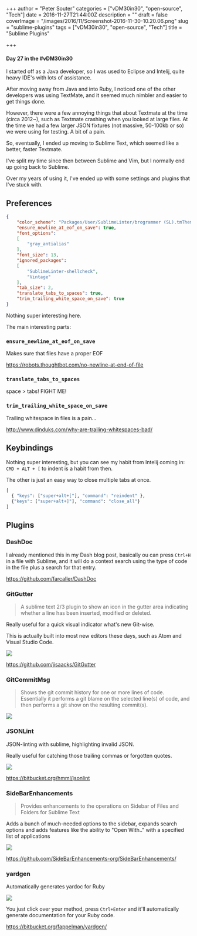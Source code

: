 +++
author = "Peter Souter"
categories = ["vDM30in30", "open-source", "Tech"]
date = 2016-11-27T21:44:00Z
description = ""
draft = false
coverImage = "/images/2016/11/Screenshot-2016-11-30-10.20.06.png"
slug = "sublime-plugins"
tags = ["vDM30in30", "open-source", "Tech"]
title = "Sublime Plugins"

+++

#### Day 27 in the #vDM30in30

I started off as a Java developer, so I was used to Eclipse and Intelij, quite heavy IDE's with lots of assistance.

After moving away from Java and into Ruby, I noticed one of the other developers was using TextMate, and it seemed much nimbler and easier to get things done.

However, there were a few annoying things that about Textmate at the time (circa 2012~), such as Textmate crashing when you looked at large files. At the time we had a few larger JSON fixtures (not massive, 50-100kb or so) we were using for testing. A bit of a pain.

So, eventually, I ended up moving to Sublime Text, which seemed like a better, faster Textmate.

I've split my time since then between Sublime and Vim, but I normally end up going back to Sublime.

Over my years of using it, I've ended up with some settings and plugins that I've stuck with.

## Preferences

```JSON
{
	"color_scheme": "Packages/User/SublimeLinter/brogrammer (SL).tmTheme",
	"ensure_newline_at_eof_on_save": true,
	"font_options":
	[
		"gray_antialias"
	],
	"font_size": 13,
	"ignored_packages":
	[
		"SublimeLinter-shellcheck",
		"Vintage"
	],
	"tab_size": 2,
	"translate_tabs_to_spaces": true,
	"trim_trailing_white_space_on_save": true
}
```

Nothing super interesting here.

The main interesting parts:

### `ensure_newline_at_eof_on_save`

Makes sure that files have a proper EOF

https://robots.thoughtbot.com/no-newline-at-end-of-file

### `translate_tabs_to_spaces`

space > tabs! FIGHT ME!

### `trim_trailing_white_space_on_save`

Trailing whitespace in files is a pain...

http://www.dinduks.com/why-are-trailing-whitespaces-bad/

## Keybindings

Nothing super interesting, but you can see my habit from Intelij coming in: `CMD + ALT + [` to indent is a habit from then.

The other is just an easy way to close multiple tabs at once.

```python
[
  { "keys": ["super+alt+["], "command": "reindent" },
  {"keys": ["super+alt+]"], "command": "close_all"}
]
```

## Plugins

### DashDoc

I already mentioned this in my Dash blog post, basically ou can press `Ctrl+H` in a file with Sublime, and it will do a context search using the type of code in the file plus a search for that entry.

[](/images/2016/11/dash_sublime-1.gif)

https://github.com/farcaller/DashDoc

### GitGutter

>A sublime text 2/3 plugin to show an icon in the gutter area indicating whether a line has been inserted, modified or deleted.

Really useful for a quick visual indicator what's new Git-wise.

This is actually built into most new editors these days, such as Atom and Visual Studio Code.

![](/images/2016/11/sublime_gitgutter.gif)

https://github.com/jisaacks/GitGutter

### GitCommitMsg

> Shows the git commit history for one or more lines of code. Essentially it performs a git blame on the selected line(s) of code, and then performs a git show on the resulting commit(s).

![](/images/2016/11/sublime_commit_msg-1.gif)

### JSONLint

JSON-linting with sublime, highlighting invalid JSON.

Really useful for catching those trailing commas or forgotten quotes.

![](/images/2016/11/sublime_json_lint.gif)

https://bitbucket.org/hmml/jsonlint

### SideBarEnhancements

> Provides enhancements to the operations on Sidebar of Files and Folders for Sublime Text

Adds a bunch of much-needed options to the sidebar, expands search options and adds features like the ability to "Open With.." with a specified list of applications

![](/images/2016/11/Screenshot-2016-11-30-10.03.08.png)

https://github.com/SideBarEnhancements-org/SideBarEnhancements/

### yardgen

Automatically generates yardoc for Ruby

![](/images/2016/11/sublime_yardgen.gif)

You just click over your method, press `Ctrl+Enter` and it'll automatically generate documentation for your Ruby code.

https://bitbucket.org/fappelman/yardgen/
